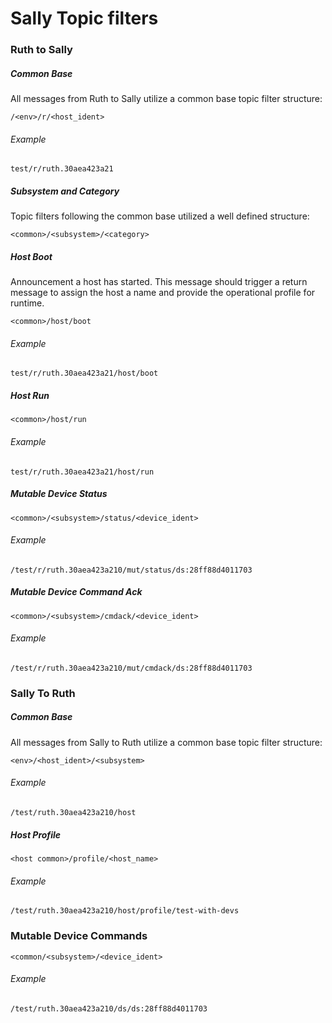 # Sally Topic filters

### Ruth to Sally

##### Common Base

All messages from Ruth to Sally utilize a common base topic filter structure:

`/<env>/r/<host_ident>`

###### Example

`test/r/ruth.30aea423a21`

##### Subsystem and Category

Topic filters following the common base utilized a well defined structure:

`<common>/<subsystem>/<category>`

##### Host Boot

Announcement a host has started. This message should trigger a return message to assign
the host a name and provide the operational profile for runtime.

`<common>/host/boot`

###### Example

`test/r/ruth.30aea423a21/host/boot`

##### Host Run

`<common>/host/run`

###### Example

`test/r/ruth.30aea423a21/host/run`

##### Mutable Device Status

`<common>/<subsystem>/status/<device_ident>`

###### Example

`/test/r/ruth.30aea423a210/mut/status/ds:28ff88d4011703`

##### Mutable Device Command Ack

`<common>/<subsystem>/cmdack/<device_ident>`

###### Example

`/test/r/ruth.30aea423a210/mut/cmdack/ds:28ff88d4011703`

### Sally To Ruth

##### Common Base

All messages from Sally to Ruth utilize a common base topic filter structure:

`<env>/<host_ident>/<subsystem>`

###### Example

`/test/ruth.30aea423a210/host`

##### Host Profile

`<host common>/profile/<host_name>`

###### Example

`/test/ruth.30aea423a210/host/profile/test-with-devs`

### Mutable Device Commands

`<common/<subsystem>/<device_ident>`

###### Example

`/test/ruth.30aea423a210/ds/ds:28ff88d4011703`
